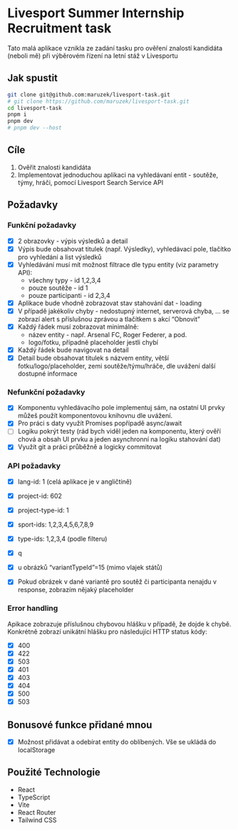 # Livesport Summer Internship Recruitment task

Tato malá aplikace vznikla ze zadání tasku pro ověření znalostí kandidáta (neboli mě) při výběrovém řízení na letní stáž v Livesportu

## Jak spustit

```bash
git clone git@github.com:maruzek/livesport-task.git
# git clone https://github.com/maruzek/livesport-task.git
cd livesport-task
pnpm i
pnpm dev
# pnpm dev --host
```

## Cíle

1. Ověřit znalosti kandidáta
2. Implementovat jednoduchou aplikaci na vyhledávaní entit - soutěže, týmy, hráči, pomocí Livesport Search Service API

## Požadavky

### Funkční požadavky

- [x] 2 obrazovky - výpis výsledků a detail
- [x] Výpis bude obsahovat titulek (např. Výsledky), vyhledávací pole, tlačítko pro vyhledání a list výsledků
- [x] Vyhledávání musí mít možnost filtrace dle typu entity (viz parametry API):
  - všechny typy - id 1,2,3,4
  - pouze soutěže - id 1
  - pouze participanti - id 2,3,4
- [x] Aplikace bude vhodně zobrazovat stav stahování dat - loading
- [x] V případě jakékoliv chyby - nedostupný internet, serverová chyba, … se zobrazí alert s příslušnou zprávou a tlačítkem s akcí “Obnovit”
- [x] Každý řádek musí zobrazovat minimálně:
  - název entity - např. Arsenal FC, Roger Federer, a pod.
  - logo/fotku, případně placeholder jestli chybí
- [x] Každý řádek bude navigovat na detail
- [x] Detail bude obsahovat titulek s názvem entity, větší fotku/logo/placeholder, zemi soutěže/týmu/hráče, dle uvážení další dostupné informace

### Nefunkční požadavky

- [x] Komponentu vyhledávacího pole implementuj sám, na ostatní UI prvky můžeš použít komponentovou knihovnu dle uvážení.
- [x] Pro práci s daty využít Promises popřípadě async/await
- [ ] Logiku pokrýt testy (rád bych viděl jeden na komponentu, který ověří chová a obsah
      UI prvku a jeden asynchronní na logiku stahování dat)
- [x] Využít git a práci průběžně a logicky commitovat

### API požadavky

- [x] lang-id: 1 (celá aplikace je v angličtině)
- [x] project-id: 602
- [x] project-type-id: 1
- [x] sport-ids: 1,2,3,4,5,6,7,8,9
- [x] type-ids: 1,2,3,4 (podle filteru)
- [x] q

- [x] u obrázků “variantTypeId”=15 (mimo vlajek států)
- [x] Pokud obrázek v dané variantě pro soutěž či participanta nenajdu v response, zobrazím nějaký placeholder

### Error handling

Apikace zobrazuje příslušnou chybovou hlášku v případě, že dojde k chybě. Konkrétně zobrazí unikátní hlášku pro následující HTTP status kódy:

- [x] 400
- [x] 422
- [x] 503
- [x] 401
- [x] 403
- [x] 404
- [x] 500
- [x] 503

## Bonusové funkce přidané mnou

- [x] Možnost přidávat a odebírat entity do oblíbených. Vše se ukládá do localStorage

## Použité Technologie

- React
- TypeScript
- Vite
- React Router
- Tailwind CSS
